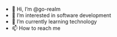 - 👋 Hi, I’m @go-realm
- 👀 I’m interested in software development
- 🌱 I’m currently learning technology
- 📫 How to reach me 

<!---
go-realm/go-realm is a ✨ special ✨ repository because its `README.md` (this file) appears on your GitHub profile.
You can click the Preview link to take a look at your changes.
--->
